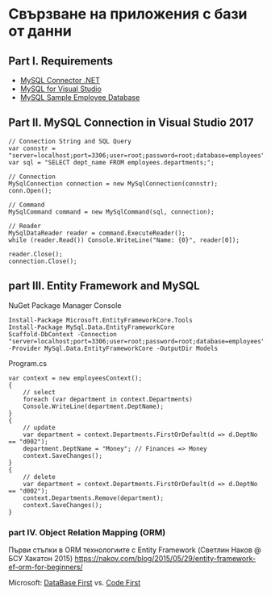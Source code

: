 # Свързване на приложения с бази от данни

## Part I. Requirements
- [MySQL Connector .NET](https://dev.mysql.com/downloads/connector/net/)
- [MySQL for Visual Studio](https://dev.mysql.com/downloads/windows/visualstudio/)
- [MySQL Sample Employee Database](https://github.com/datacharmer/test_db)

## Part II. MySQL Connection in Visual Studio 2017
```
// Connection String and SQL Query
var connstr = "server=localhost;port=3306;user=root;password=root;database=employees";
var sql = "SELECT dept_name FROM employees.departments;";

// Connection
MySqlConnection connection = new MySqlConnection(connstr);
conn.Open();

// Command
MySqlCommand command = new MySqlCommand(sql, connection);

// Reader
MySqlDataReader reader = command.ExecuteReader();
while (reader.Read()) Console.WriteLine("Name: {0}", reader[0]);

reader.Close();
connection.Close();
```

## part III. Entity Framework and MySQL
NuGet Package Manager Console
```
Install-Package Microsoft.EntityFrameworkCore.Tools
Install-Package MySql.Data.EntityFrameworkCore
Scaffold-DbContext -Connection "server=localhost;port=3306;user=root;password=root;database=employees" -Provider MySql.Data.EntityFrameworkCore -OutputDir Models
```
Program.cs
```
var context = new employeesContext();
{
	// select
	foreach (var department in context.Departments)
	Console.WriteLine(department.DeptName);
}
{
	// update
	var department = context.Departments.FirstOrDefault(d => d.DeptNo == "d002");
	department.DeptName = "Money"; // Finances => Money
	context.SaveChanges();
}
{
	// delete
	var department = context.Departments.FirstOrDefault(d => d.DeptNo == "d002");
	context.Departments.Remove(department);
	context.SaveChanges();
}
```

### part IV. Object Relation Mapping (ORM)
Първи стъпки в ORM технологиите с Entity Framework (Светлин Наков @ БСУ Хакатон 2015)
https://nakov.com/blog/2015/05/29/entity-framework-ef-orm-for-beginners/

Microsoft: [DataBase First](https://docs.microsoft.com/en-us/ef/ef6/modeling/designer/workflows/database-first) vs. [Code First](https://docs.microsoft.com/en-us/ef/ef6/modeling/code-first/workflows/new-database)

